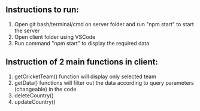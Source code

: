 ## Instructions to run:

1) Open git bash/terminal/cmd on server folder and run "npm start" to start the server
2) Open client folder using VSCode
3) Run command "npm start" to display the required data

## Instruction of 2 main functions in client:

1) getCricketTeam() function will display only selected team
2) getData() functions will filter out the data according to query parameters (changeable) in the code
3) deleteCountry()
4) updateCountry()